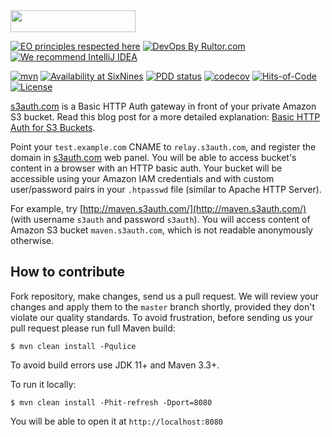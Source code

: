 <img src="https://www.s3auth.com/images/logo.svg" width="200px" height="35px"/>

[![EO principles respected here](https://www.elegantobjects.org/badge.svg)](https://www.elegantobjects.org)
[![DevOps By Rultor.com](https://www.rultor.com/b/yegor256/s3auth)](https://www.rultor.com/p/yegor256/s3auth)
[![We recommend IntelliJ IDEA](https://www.elegantobjects.org/intellij-idea.svg)](https://www.jetbrains.com/idea/)

[![mvn](https://github.com/yegor256/s3auth/actions/workflows/mvn.yml/badge.svg)](https://github.com/yegor256/s3auth/actions/workflows/mvn.yml)
[![Availability at SixNines](https://www.sixnines.io/b/9dcb)](https://www.sixnines.io/h/9dcb)
[![PDD status](https://www.0pdd.com/svg?name=yegor256/s3auth)](https://www.0pdd.com/p?name=yegor256/s3auth)
[![codecov](https://codecov.io/gh/yegor256/s3auth/branch/master/graph/badge.svg)](https://codecov.io/gh/yegor256/s3auth)
[![Hits-of-Code](https://hitsofcode.com/github/yegor256/s3auth)](https://hitsofcode.com/view/github/yegor256/s3auth)
[![License](https://img.shields.io/badge/license-MIT-green.svg)](https://github.com/yegor256/s3auth/blob/master/LICENSE.txt)

[s3auth.com](https://www.s3auth.com) is a Basic HTTP Auth gateway
in front of your private Amazon S3 bucket. Read this blog post
for a more detailed explanation: [Basic HTTP Auth for S3 Buckets](http://www.yegor256.com/2014/04/21/s3-http-basic-auth.html).

Point your `test.example.com` CNAME to `relay.s3auth.com`,
and register the domain in [s3auth.com](https://www.s3auth.com) web panel.
You will be able to access bucket's content in a browser with an HTTP basic auth.
Your bucket will be accessible using your Amazon IAM credentials
and with custom user/password pairs in your `.htpasswd` file
(similar to Apache HTTP Server).

For example, try [http://maven.s3auth.com/](http://maven.s3auth.com/)
(with username `s3auth` and password `s3auth`).
You will access content of Amazon S3 bucket `maven.s3auth.com`,
which is not readable anonymously otherwise.

## How to contribute

Fork repository, make changes, send us a pull request. We will review
your changes and apply them to the `master` branch shortly, provided
they don't violate our quality standards. To avoid frustration, before
sending us your pull request please run full Maven build:

```
$ mvn clean install -Pqulice
```

To avoid build errors use JDK 11+ and Maven 3.3+.

To run it locally:

```
$ mvn clean install -Phit-refresh -Dport=8080
```

You will be able to open it at `http://localhost:8080`
